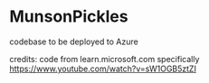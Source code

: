 # MunsonPickles
codebase to be deployed to Azure 

credits: code from learn.microsoft.com specifically https://www.youtube.com/watch?v=sW1OGB5ztZI
